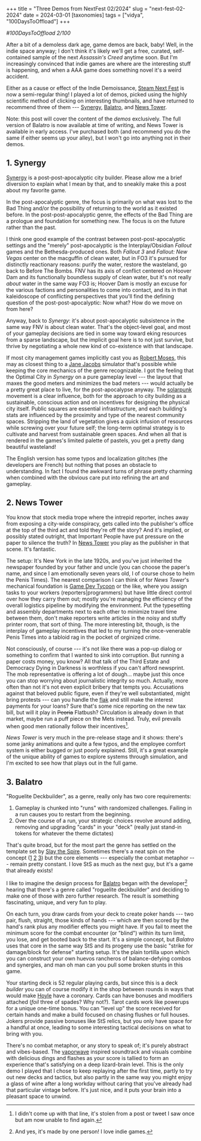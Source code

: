 +++
title = "Three Demos from NextFest 02/2024"
slug = "next-fest-02-2024"
date = 2024-03-01
[taxonomies]
tags = ["vidya", "100DaysToOffload"]
+++

*#100DaysToOffload 2/100*

After a bit of a demoless dark age, game demos are back, baby! Well, in the indie space anyway; I don't think it's likely we'll get a free, curated,  self-contained sample of the next *Assassin's Creed*  anytime soon. But I'm increasingly convinced that indie games are where are the interesting stuff is happening, and when a AAA game does something novel it's a weird accident.  

Either as a cause or effect of the Indie Demoissance, [Steam Next Fest](https://store.steampowered.com/sale/nextfest?) is now a semi-regular thing! I played a lot of demos, picked using the highly scientific method of clicking on interesting thumbnails, and have returned to recommend three of them --- [Synergy](https://store.steampowered.com/app/1989070/Synergy), [Balatro](https://store.steampowered.com/app/2379780/Balatro/), and  [News Tower](https://store.steampowered.com/app/1649950/News_Tower/). 

Note: this post will cover the content of the *demos* exclusively. The full version of Balatro is now available at time of writing, and News Tower is available in early access. I've purchased both (and recommend you do the same if either seems up your alley), but I won't go into anything not in their demos.


## 1. Synergy
[Synergy](https://store.steampowered.com/app/1989070/Synergy) is a post-post-apocalyptic city builder. Please allow me a brief diversion to explain what I mean by that, and to sneakily make this a post about my favorite game.

In the post-apocalyptic genre, the focus is primarily on what was lost to the Bad Thing and/or the possibility of returning to the world as it existed before. In the post-post-apocalyptic genre, the effects of the Bad Thing are a prologue and foundation for something new. The focus is on the future rather than the past. 

I think one good example of the contrast between post-post-apocalyptic settings and the "merely" post-apocalyptic is the Interplay/Obsidian *Fallout* games and the Bethesda-produced ones. Both *Fallout 3* and *Fallout: New Vegas* center on the macguffin of clean water, but in FO3 it's pursued for distinctly reactionary reasons: purify the water, restore the wasteland, go back to Before The Bombs.  FNV has its axis of conflict centered on Hoover Dam and its functionally boundless supply of clean water, but it's not really *about* water in the same way FO3 is; Hoover Dam is mostly an excuse for the various factions and personalities to come into contact, and its in that kaleidoscope of conflicting perspectives that you'll find the defining question of the post-post-apocalyptic:  Now what? How do we move on from here?

Anyway, back to *Synergy*: it's about post-apocalyptic subsistence in the same way FNV is about clean water. That's the object-level goal, and most of your gameplay decisions are tied in some way toward eking resources from a sparse landscape, but the implicit goal here is to not just survive, but thrive by negotiating a whole new kind of co-existence with that landscape. 

If most city management games implicitly cast you as [Robert Moses](https://en.wikipedia.org/wiki/Robert_Moses), this may as closest thing to a [Jane Jacobs](https://en.wikipedia.org/wiki/Jane_Jacobs) simulator that's possible while keeping the core mechanics of the genre recognizable.  I got the feeling that the Optimal City in *Synergy* on a pure gameplay level --- the layout that maxes the good meters and minimizes the bad meters --- would actually be a pretty great place to live, for the post-apocalypse anyway. The [solarpunk](https://en.wikipedia.org/wiki/Solarpunk) movement is a clear  influence, both for the approach to city building as a sustainable, conscious action and on incentives for designing the physical city itself.  Public squares are essential infrastructure, and each building's stats are influenced by the proximity and type of the nearest community spaces. Stripping the land of vegetation gives a quick infusion of resources while screwing over your future self; the long-term optimal strategy is to cultivate and harvest from  sustainable green spaces. And when all that is rendered in the games's limited palette of pastels, you get a pretty dang beautiful wasteland!

The English version has some typos and localization glitches (the developers are French) but nothing that poses an obstacle to understanding. In fact I found the awkward turns of phrase pretty charming when combined with the obvious care put into refining the art and gameplay.  

## 2. News Tower
You know that stock media trope where the intrepid reporter, inches away from exposing a city-wide conspiracy, gets called into the publisher's office at the top of the third act and told they're off the story? And it's implied, or possibly stated outright, that Important People have put pressure on the paper to silence the truth? In [News Tower](https://store.steampowered.com/app/1649950/News_Tower/) you play as the publisher in that scene. It's fantastic.

The setup: It's New York in the late 1920s, and you've just inherited the newspaper founded by your father and uncle (you can choose the paper's name, and since I am emotionally seven years old, I of course chose to helm the Penis Times). The nearest comparison I can think of for *News Tower*'s mechanical foundation is [Game Dev Tycoon](https://en.wikipedia.org/wiki/Game_Dev_Tycoon) or the like, where you assign tasks to your workers (reporters|programmers) but have little direct control over how they carry them out; mostly you're managing the efficiency of the overall logistics pipeline by modifying the environment. Put the typesetting and assembly departments next to each other to minimize travel time between them, don't make reporters write articles in the noisy and stuffy printer room, that sort of thing. The more interesting bit, though, is the interplay of gameplay incentives that led to my turning the once-venerable Penis Times into a tabloid rag in the pocket of orginized crime.

Not consciously, of course ---  it's not like there was a pop-up dialog or something to confirm that I wanted to sink into corruption. But running a paper costs money, you know?  All that talk of the Third Estate and Democracy Dying in Darkness is worthless if you can't afford newsprint. The mob representative is offering a lot of dough... maybe just this once you can stop worrying about journalistic integrity so much. Actually, more often than not it's not even explicit bribery that tempts you. Accusations against that beloved public figure, even if they're well substantiated, might bring protests  --- can you handle the [flak](https://en.wikipedia.org/wiki/Manufacturing_Consent) and still make the interest payments for your loans?  Sure that's some nice reporting on the new tax bill, but will it play in ~~Peoria~~ Flatbush? Circulation is already down in that market, maybe run a puff piece on the Mets instead. Truly, evil prevails when good men rationally follow their incentives[^1]. 

*News Tower* is very much in the pre-release stage and it shows: there's some janky animations and quite a few typos, and the employee comfort system is either bugged or just poorly explained. Still, it's a great example of the unique ability of games to explore systems through simulation, and I'm excited to see how that plays out in the full game.

## 3. Balatro
"Roguelite Deckbuilder", as a genre, really only has two core requirements:

1. Gameplay is chunked into "runs" with randomized challenges. Failing in a run causes you to restart from the beginning.
2. Over the course of a run, your strategic choices revolve around adding, removing and upgrading "cards" in your "deck" (really just stand-in tokens for whatever the theme dictates)

That's quite broad, but for the most part the genre has settled on the template set by [Slay the Spire](https://en.wikipedia.org/wiki/Slay_the_Spire). Sometimes there's a neat spin on the concept ([1](https://store.steampowered.com/app/1296610/Peglin/) [2](https://store.steampowered.com/app/861540/Dicey_Dungeons/) [3](https://store.steampowered.com/app/1102190/Monster_Train/)) but the core elements --- especially the combat metaphor --- remain pretty constant. I love StS as much as the next guy, but it's a game that already exists!

I like to imagine the design process for [Balatro](https://store.steampowered.com/app/2379780/Balatro/) began with the developer[^2] hearing that there's a genre called "roguelite deckbuilder" and deciding to make one of those with zero further research. The result is something fascinating, unique, and very fun to play.

On each turn, you draw cards from your deck to create poker hands --- two pair, flush, straight, those kinds of hands --- which are then scored by the hand's rank plus any modifier effects you might have. If you fail to meet the minimum score for the combat encounter (or "blind") within its turn limit, you lose, and get booted back to the start. It's a simple concept, but *Balatro* uses that core in the same way StS and its progeny use the basic "strike for damage/block for defense" starting setup. It's the plain tortilla upon which you can construct your own huevos rancheros of balance-defying combos and synergies, and man oh man can you pull some broken stunts in this game. 

Your starting deck is 52 regular playing cards, but since this is a deck *builder* you can of course modify it in the shop between rounds in ways that would make [Hoyle](https://en.wikipedia.org/wiki/Edmond_Hoyle) have a coronary. Cards can have bonuses and modifiers attached (*foil* three of spades? Why not?). Tarot cards work like powerups for a unique one-time bonus. You can "level up" the score received for certain hands and make a build focused on chasing flushes or full houses. Jokers provide passive bonuses like StS relics, but you only have space for a handful at once, leading to some interesting tactical decisions on what to bring with you. 

 There's no combat metaphor, or any story to speak of; it's purely abstract and vibes-based. The [vaporwave](https://en.wikipedia.org/wiki/Vaporwave) inspired soundtrack and visuals combine with delicious dings and flashes as your score is tallied to form an experience that's satisfying on a deep lizard-brain level. This is the only demo I played that I chose to keep replaying after the first time, partly to try out new decks and tactics, but also partly in the same way you might enjoy a glass of wine after a long workday without caring that you've already had that particular vintage before. It's just nice, and it puts your brain into a pleasant space to unwind.




[^1]: I didn't come up with that line, it's stolen from a post or tweet I saw once but am now unable to find again.

[^2]: And yes, it's made by one person! I love indie games.



